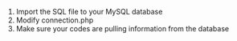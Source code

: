 
1) Import the SQL file to your MySQL database
2) Modify connection.php
3) Make sure your codes are pulling information from the database